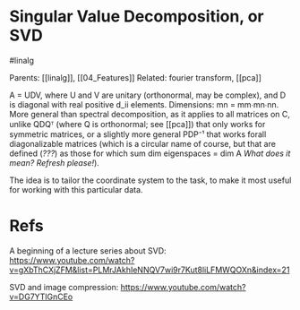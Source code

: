 # Singular Value Decomposition, or SVD

#linalg

Parents: [[linalg]], [[04_Features]]
Related: fourier transform, [[pca]]

A = UDV, where U and V are unitary (orthonormal, may be complex), and D is diagonal with real positive d_ii elements. Dimensions: mn = mm∙mn∙nn. More general than spectral decomposition, as it applies to all matrices on C, unlike QDQᵀ (where Q is orthonormal; see [[pca]]) that only works for symmetric matrices, or a slightly more general PDP⁻¹ that works forall  diagonalizable matrices (which is a circular name of course, but that are defined (_???_) as those for which sum dim eigenspaces = dim A _What does it mean? Refresh please!_).

The idea is to tailor the coordinate system to the task, to make it most useful for working with this particular data.

# Refs

A beginning of a lecture series about SVD: https://www.youtube.com/watch?v=gXbThCXjZFM&list=PLMrJAkhIeNNQV7wi9r7Kut8liLFMWQOXn&index=21

SVD and image compression: https://www.youtube.com/watch?v=DG7YTlGnCEo